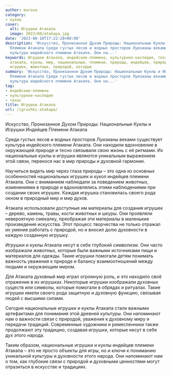 ```yaml
---
author: morava
category:
- куклы
cover:
  alt: Игрушки Атакапа
  image: 2023/08/atakapa.jpg
date: '2023-08-10T17:22:28+00:00'
description: 'Искусство, Пронизанное Духом Природы: Национальные Куклы и Игрушки Индейцев
  Племени Атакапа Среди густых лесов и водных просторов Луизианы веками существует
  культура индейского племени Атакапа. Они на...'
keywords: Игрушки Атакапа, индейские-племена, культурное-наследие, техас, игрушки,
  атакапа, куклы, мир, национальные, племени, природы, индейцев, природе, связи, это,
  игрушек, животных, природой, которые
summary: 'Искусство, Пронизанное Духом Природы: Национальные Куклы и Игрушки Индейцев
  Племени Атакапа Среди густых лесов и водных просторов Луизианы веками существует
  культура индейского племени Атакапа. Они на...'
tag:
- индейские-племена
- культурное-наследие
- техас
title: Игрушки Атакапа
url: /igrushki-atakapa/
---
```


Искусство, Пронизанное Духом Природы: Национальные Куклы и Игрушки Индейцев Племени Атакапа

Среди густых лесов и водных просторов Луизианы веками существует культура индейского племени Атакапа. Они находили вдохновение в окружающей природе и тесно связывали свою жизнь с её ритмами. Их национальные куклы и игрушки являются уникальным выражением этой связи, перенося нас в мир природы и духовной гармонии.

Научиться видеть мир через глаза природы – это одна из основных особенностей национальных игрушек и кукол индейцев племени Атакапа. Они с вниманием наблюдали за поведением животных, изменениями в природе и вдохновлялись этими наблюдениями при создании своих игрушек. Каждая игрушка становилась своего рода окном в природный мир и мир духов.

Атакапа использовали доступные им материалы для создания игрушек – дерево, камень, травы, кости животных и шкуры. Они проявляли невероятную смекалку, преображая эти материалы в маленькие произведения искусства. Этот процесс творчества не только отражал их умение работать с природой, но и вносил долю духовности в каждую созданную игрушку.

Игрушки и куклы Атакапа несут в себе глубокий символизм. Они часто изображали животных, которые были важными источниками пищи и материалов для одежды. Такие игрушки помогали детям понимать важность уважения к природе и балансу взаимоотношений между людьми и окружающим миром.

Для Атакапа духовный мир играл огромную роль, и это находило своё отражение в их игрушках. Некоторые игрушки изображали духовных существ или символы, которые помогали в обрядах и ритуалах. Такие игрушки имели своего рода защитную и духовную функцию, связывая людей с высшими силами.

Сегодня национальные игрушки и куклы Атакапа стали важными артефактами для понимания этой древней культуры. Они напоминают нам о важности связи с природой, уважения к духовному миру и передачи традиций. Современные художники и ремесленники также продолжают эту традицию, создавая игрушки, которые несут в себе дух этого народа.

Таким образом, национальные игрушки и куклы индейцев племени Атакапа – это не просто объекты для игры, но и ключи к пониманию уникальной культуры и духовности этого народа. Они напоминают нам о том, как глубокие связи с природой и духовными ценностями могут отразиться в искусстве и традициях.